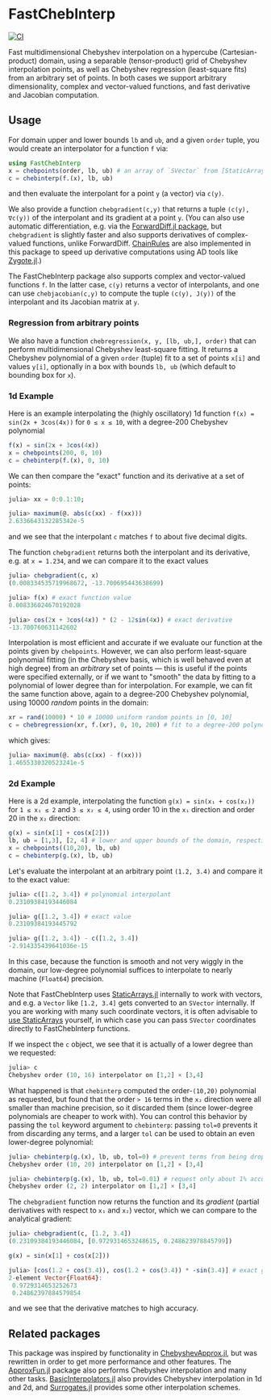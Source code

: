 # FastChebInterp

[![CI](https://github.com/JuliaMath/FastChebInterp.jl/workflows/CI/badge.svg)](https://github.com/JuliaMath/FastChebInterp.jl/actions?query=workflow%3ACI)

Fast multidimensional Chebyshev interpolation on a hypercube (Cartesian-product)
domain, using a separable (tensor-product) grid of Chebyshev interpolation points, as well as Chebyshev regression (least-square fits) from an arbitrary set of points.   In both cases we support arbitrary dimensionality, complex and vector-valued functions, and fast derivative and Jacobian computation.

## Usage

For domain upper and lower bounds `lb` and `ub`, and a given `order`
tuple, you would create an interpolator for a function `f` via:
```jl
using FastChebInterp
x = chebpoints(order, lb, ub) # an array of `SVector` from [StaticArrays.jl](https://github.com/JuliaArrays/StaticArrays.jl), or scalars in 1d
c = chebinterp(f.(x), lb, ub)
```
and then evaluate the interpolant for a point `y` (a vector)
via `c(y)`.

We also provide a function `chebgradient(c,y)` that returns a tuple `(c(y), ∇c(y))` of
the interpolant and its gradient at a point `y`.  (You can also use automatic differentiation, e.g. via the [ForwardDiff.jl package](https://github.com/JuliaDiff/ForwardDiff.jl),
but `chebgradient` is slightly faster and also supports derivatives of complex-valued functions, unlike ForwardDiff.   [ChainRules](https://github.com/JuliaDiff/ChainRules.jl) are also implemented in this package to speed up derivative computations using AD tools like [Zygote.jl](https://github.com/FluxML/Zygote.jl).)

The FastChebInterp package also supports complex and vector-valued functions `f`.  In
the latter case, `c(y)` returns a vector of interpolants, and one can use `chebjacobian(c,y)`
to compute the tuple `(c(y), J(y))` of the interpolant and its Jacobian matrix at `y`.

### Regression from arbitrary points

We also have a function `chebregression(x, y, [lb, ub,], order)` that
can perform multidimensional Chebyshev least-square fitting.  It
returns a Chebyshev polynomial of a given `order` (tuple) fit
to a set of points `x[i]` and values `y[i]`, optionally in a box
with bounds `lb, ub` (which default to bounding box for `x`).

### 1d Example

Here is an example interpolating the (highly oscillatory) 1d function `f(x) = sin(2x + 3cos(4x))` for `0 ≤ x ≤ 10`, with a degree-200 Chebyshev polynomial
```jl
f(x) = sin(2x + 3cos(4x))
x = chebpoints(200, 0, 10)
c = chebinterp(f.(x), 0, 10)
```
We can then compare the "exact" function and its derivative at a set of points:
```jl
julia> xx = 0:0.1:10;

julia> maximum(@. abs(c(xx) - f(xx)))
2.6336643132285342e-5
```
and we see that the interpolant `c` matches `f` to about five decimal digits.

The function `chebgradient` returns both the interpolant and its derivative, e.g. at `x = 1.234`, and we can compare it to the exact values
```jl
julia> chebgradient(c, x)
(0.008334535719968672, -13.700695443638699)

julia> f(x) # exact function value
0.008336024670192028

julia> cos(2x + 3cos(4x)) * (2 - 12sin(4x)) # exact derivative
-13.700760631142602
```

Interpolation is most efficient and accurate if we evaluate our function at the points given by `chebpoints`.   However, we can also perform least-square polynomial fitting (in the Chebyshev basis, which is well behaved even at high degree) from an *arbitrary* set of points — this is useful if the points were specified externally, or if we want to "smooth" the data by fitting to a polynomial of lower degree than for interpolation.    For example, we can fit the same function above, again to a degree-200 Chebyshev polynomial, using 10000 *random* points in the domain:
```jl
xr = rand(10000) * 10 # 10000 uniform random points in [0, 10]
c = chebregression(xr, f.(xr), 0, 10, 200) # fit to a degree-200 polynomial
```
which gives:
```jl
julia> maximum(@. abs(c(xx) - f(xx)))
1.4655330320523241e-5
```

### 2d Example

Here is a 2d example, interpolating the function `g(x) = sin(x₁ + cos(x₂))` for `1 ≤ x₁ ≤ 2` and `3 ≤ x₂ ≤ 4`, using order 10 in the `x₁` direction and order 20 in the `x₂` direction:
```jl
g(x) = sin(x[1] + cos(x[2]))
lb, ub = [1,3], [2, 4] # lower and upper bounds of the domain, respectively
x = chebpoints((10,20), lb, ub)
c = chebinterp(g.(x), lb, ub)
```
Let's evaluate the interpolant at an arbitrary point `(1.2, 3.4)` and compare it to the exact value:
```jl
julia> c([1.2, 3.4]) # polynomial interpolant
0.23109384193446084

julia> g([1.2, 3.4]) # exact value
0.23109384193445792

julia> g([1.2, 3.4]) - c([1.2, 3.4])
-2.914335439641036e-15
```
In this case, because the function is smooth and not very wiggly in the domain, our low-degree polynomial suffices to interpolate to nearly machine (`Float64`) precision.

Note that FastChebInterp uses [StaticArrays.jl](https://github.com/JuliaArrays/StaticArrays.jl) internally to work with vectors, and e.g. a `Vector` like `[1.2, 3.4]` gets converted to an `SVector` internally.  If you are working with many such coordinate vectors, it is often advisable to [use StaticArrays](https://docs.julialang.org/en/v1/manual/performance-tips/#Consider-StaticArrays.jl-for-small-fixed-size-vector/matrix-operations) yourself, in which case you can pass `SVector` coordinates directly to FastChebInterp functions.

If we inspect the `c` object, we see that it is actually of a lower degree than we requested:
```jl
julia> c
Chebyshev order (10, 16) interpolator on [1,2] × [3,4]
```
What happened is that `chebinterp` computed the order-`(10,20)` polynomial as requested, but found that the order `> 16` terms in the `x₂` direction were all smaller than machine precision, so it discarded them (since lower-degree polynomials are cheaper to work with).    You can control this behavior by passing the `tol` keyword argument to `chebinterp`: passing `tol=0` prevents it from discarding any terms, and a larger `tol` can be used to obtain an even lower-degree polynomial:
```jl
julia> chebinterp(g.(x), lb, ub, tol=0) # prevent terms from being dropped
Chebyshev order (10, 20) interpolator on [1,2] × [3,4]

julia> chebinterp(g.(x), lb, ub, tol=0.01) # request only about 1% accuracy
Chebyshev order (2, 2) interpolator on [1,2] × [3,4]
```

The `chebgradient` function now returns the function and its *gradient* (partial derivatives with respect to `x₁` and `x₂`) vector, which we can compare to the analytical gradient:
```jl
julia> chebgradient(c, [1.2, 3.4])
(0.23109384193446084, [0.9729314653248615, 0.248623978845799])

g(x) = sin(x[1] + cos(x[2]))

julia> [cos(1.2 + cos(3.4)), cos(1.2 + cos(3.4)) * -sin(3.4)] # exact gradient
2-element Vector{Float64}:
 0.9729314653252673
 0.24862397884579854
```
and we see that the derivative matches to high accuracy.

## Related packages

This package was inspired by functionality in [ChebyshevApprox.jl](https://github.com/RJDennis/ChebyshevApprox.jl), but was rewritten in order to get more performance and other features.  The [ApproxFun.jl](https://github.com/JuliaApproximation/ApproxFun.jl) package also performs Chebyshev interpolation and many other tasks.   [BasicInterpolators.jl](https://github.com/markmbaum/BasicInterpolators.jl) also provides Chebyshev interpolation in 1d and 2d, and [Surrogates.jl](https://github.com/SciML/Surrogates.jl) provides some other interpolation schemes.
